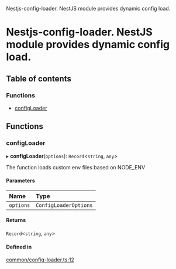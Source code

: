 Nestjs-config-loader. NestJS module provides dynamic config load.

# Nestjs-config-loader. NestJS module provides dynamic config load.

## Table of contents

### Functions

- [configLoader](README.md#configloader)

## Functions

### configLoader

▸ **configLoader**(`options`): `Record`<`string`, `any`\>

The function loads custom env files based on NODE_ENV

#### Parameters

| Name | Type |
| :------ | :------ |
| `options` | `ConfigLoaderOptions` |

#### Returns

`Record`<`string`, `any`\>

#### Defined in

[common/config-loader.ts:12](https://github.com/atelon/atelon-nestjs-config-loader/blob/ec1d133/src/common/config-loader.ts#L12)

